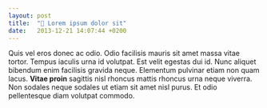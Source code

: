 ```yaml
---
layout: post
title:  "🎅 Lorem ipsum dolor sit"
date:   2013-12-21 14:07:44 +0200
---
```


Quis vel eros donec ac odio. Odio facilisis mauris sit amet massa vitae tortor. Tempus iaculis urna id volutpat. Est velit egestas dui id. Nunc aliquet bibendum enim facilisis gravida neque. Elementum pulvinar etiam non quam lacus. **Vitae proin** sagittis nisl rhoncus mattis rhoncus urna neque viverra. Non sodales neque sodales ut etiam sit amet nisl purus. Et odio pellentesque diam volutpat commodo. 


